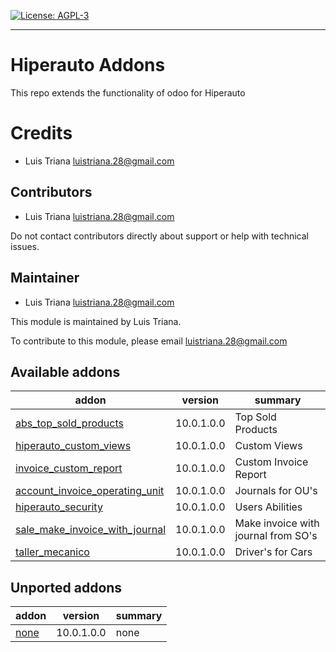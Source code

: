 [![License: AGPL-3](https://img.shields.io/badge/licence-AGPL--3-blue.svg)](http://www.gnu.org/licenses/agpl-3.0-standalone.html)

------------------------
Hiperauto Addons
=========================

This repo extends the functionality of odoo for Hiperauto

Credits
=======

* Luis Triana <luistriana.28@gmail.com> 

Contributors
------------

* Luis Triana <luistriana.28@gmail.com>

Do not contact contributors directly about support or help with technical issues.

Maintainer
----------

* Luis Triana <luistriana.28@gmail.com>


This module is maintained by Luis Triana.

To contribute to this module, please email <luistriana.28@gmail.com>


[//]: # (addons)

Available addons
----------------
addon | version | summary
--- | --- | ---
[abs_top_sold_products](abs_top_sold_products/) | 10.0.1.0.0 | Top Sold Products
[hiperauto_custom_views](hiperauto_custom_views/) | 10.0.1.0.0 | Custom Views
[invoice_custom_report](invoice_custom_report/) | 10.0.1.0.0 | Custom Invoice Report
[account_invoice_operating_unit](account_invoice_operating_unit/) | 10.0.1.0.0 | Journals for OU's
[hiperauto_security](hiperauto_security/) | 10.0.1.0.0 | Users Abilities
[sale_make_invoice_with_journal](sale_make_invoice_with_journal/) | 10.0.1.0.0 | Make invoice with journal from SO's
[taller_mecanico](taller_mecanico/) | 10.0.1.0.0 | Driver's for Cars



Unported addons
----------------
addon | version | summary
--- | --- | ---
[none](none/) | 10.0.1.0.0 | none
